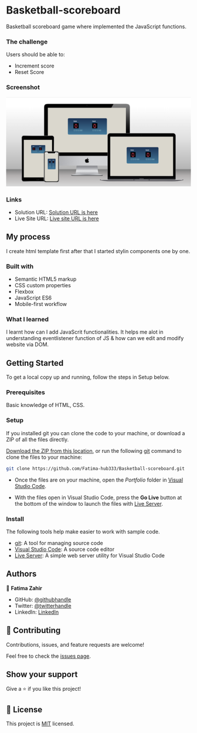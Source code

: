 # Basketball-scoreboard
Basketball scoreboard game where implemented the JavaScript functions.

### The challenge

Users should be able to:

- Increment score 
- Reset Score

### Screenshot
![](desktop-view.png)

### Links

- Solution URL: [Solution URL is here](https://github.com/Fatima-hub333/Basketball-scoreboard.git)
- Live Site URL: [Live site URL is here](https://stellar-semifreddo-c43fbf.netlify.app)

## My process
I create html template first after that I started stylin components one by one.
### Built with

- Semantic HTML5 markup
- CSS custom properties
- Flexbox
- JavaScript ES6
- Mobile-first workflow

### What I learned

I learnt how can I add JavaScrit functionalities. It helps me alot in understanding eventlistener function of JS & how can we edit and modify website via DOM. 

## Getting Started
To get a local copy up and running, follow the steps in Setup below.

### Prerequisites
Basic knowledge of HTML, CSS.

### Setup
If you installed git you can clone the code to your machine, or download a ZIP of all the files directly.

[Download the ZIP from this location](https://github.com/Fatima-hub333/Basketball-scoreboard/archive/refs/heads/main.zip), or run the following [git](https://git-scm.com/downloads) command to clone the files to your machine:

```bash
git clone https://github.com/Fatima-hub333/Basketball-scoreboard.git
```

- Once the files are on your machine, open the _Portfolio_ folder in [Visual Studio Code](https://code.visualstudio.com/).

- With the files open in Visual Studio Code, press the **Go Live** button at the bottom of the window to launch the files with [Live Server](https://marketplace.visualstudio.com/items?itemName=ritwickdey.LiveServer).

### Install

The following tools help make easier to work with sample code.

- [git](https://git-scm.com/downloads): A tool for managing source code
- [Visual Studio Code](https://code.visualstudio.com/): A source code editor
- [Live Server](https://marketplace.visualstudio.com/items?itemName=ritwickdey.LiveServer): A simple web server utility for Visual Studio Code

## Authors

👤 **Fatima Zahir**

- GitHub: [@githubhandle](https://github.com/Fatima-hub333)
- Twitter: [@twitterhandle](https://twitter.com/Fatima_developr)
- LinkedIn: [LinkedIn](https://www.linkedin.com/in/fatimaa-zahir/)

## 🤝 Contributing

Contributions, issues, and feature requests are welcome!

Feel free to check the [issues page](https://github.com/Fatima-hub333/Basketball-scoreboard/issues).

## Show your support

Give a ⭐️ if you like this project!


## 📝 License

This project is [MIT](./MIT.md) licensed.